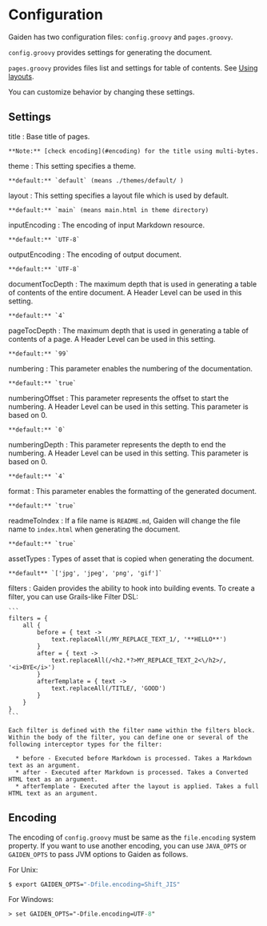 Configuration
=============

Gaiden has two configuration files: `config.groovy` and `pages.groovy`.

`config.groovy` provides settings for generating the document.

`pages.groovy` provides files list and settings for table of contents. See [Using layouts](theme.html#using-layouts).

You can customize behavior by changing these settings.

Settings
--------

title
:   Base title of pages.

    **Note:** [check encoding](#encoding) for the title using multi-bytes.

theme
:   This setting specifies a theme.

    **default:** `default` (means ./themes/default/ )

layout
:   This setting specifies a layout file which is used by default.

    **default:** `main` (means main.html in theme directory)

inputEncoding
:   The encoding of input Markdown resource.

    **default:** `UTF-8`

outputEncoding
:   The encoding of output document.

    **default:** `UTF-8`

documentTocDepth
:   The maximum depth that is used in generating a table of contents of the entire document.
    A Header Level can be used in this setting.

    **default:** `4`

pageTocDepth
:   The maximum depth that is used in generating a table of contents of a page.
    A Header Level can be used in this setting.

    **default:** `99`

numbering
:   This parameter enables the numbering of the documentation.

    **default:** `true`

numberingOffset
:   This parameter represents the offset to start the numbering.
    A Header Level can be used in this setting.
    This parameter is based on 0.

    **default:** `0`

numberingDepth
:   This parameter represents the depth to end the numbering.
    A Header Level can be used in this setting.
    This parameter is based on 0.

    **default:** `4`

format
:   This parameter enables the formatting of the generated document.

    **default:** `true`

readmeToIndex
:   If a file name is `README.md`, Gaiden will change the file name to `index.html` when generating the document.

    **default:** `true`

assetTypes
:   Types of asset that is copied when generating the document.

    **default** `['jpg', 'jpeg', 'png', 'gif']`

filters
:   Gaiden provides the ability to hook into building events.
    To create a filter, you can use Grails-like Filter DSL:

    ```
    filters = {
        all {
            before = { text ->
                text.replaceAll(/MY_REPLACE_TEXT_1/, '**HELLO**')
            }
            after = { text ->
                text.replaceAll(/<h2.*?>MY_REPLACE_TEXT_2<\/h2>/, '<i>BYE</i>')
            }
            afterTemplate = { text ->
                text.replaceAll(/TITLE/, 'GOOD')
            }
        }
    }
    ```

    Each filter is defined with the filter name within the filters block.
    Within the body of the filter, you can define one or several of the following interceptor types for the filter:

      * before - Executed before Markdown is processed. Takes a Markdown text as an argument.
      * after - Executed after Markdown is processed. Takes a Converted HTML text as an argument.
      * afterTemplate - Executed after the layout is applied. Takes a full HTML text as an argument.


Encoding
--------

The encoding of `config.groovy` must be same as the `file.encoding` system property.
If you want to use another encoding, you can use `JAVA_OPTS` or `GAIDEN_OPTS` to pass JVM options to Gaiden as follows.

For Unix:

```sh
$ export GAIDEN_OPTS="-Dfile.encoding=Shift_JIS"
```

For Windows:

```ps
> set GAIDEN_OPTS="-Dfile.encoding=UTF-8"
```
